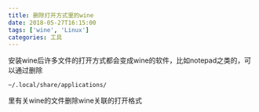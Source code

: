 ```yaml
---
title: 删除打开方式里的wine
date: 2018-05-27T16:15:00
tags: ['wine', 'Linux']
categories: 工具
---
```




安装wine后许多文件的打开方式都会变成wine的软件，比如notepad之类的，可以通过删除

`~/.local/share/applications/`

里有关wine的文件删除wine关联的打开格式
    